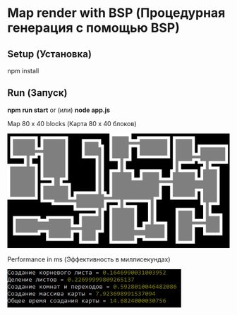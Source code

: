 # Map render with BSP (Процедурная генерация с помощью BSP)

## Setup (Установка)

npm install

## Run (Запуск)

**npm run start** or (или) **node app.js**

Map 80 x 40 blocks (Карта 80 x 40 блоков)

![Image alt](https://github.com/Ikaru90/map-render-bsp/blob/master/client/assets/map_render.png)

Performance in ms (Эффективность в миллисекундах)

![Image alt](https://github.com/Ikaru90/map-render-bsp/blob/master/client/assets/performance.png)
